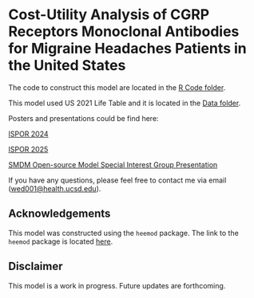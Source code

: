 # Cost-Utility Analysis of CGRP Receptors Monoclonal Antibodies for Migraine Headaches Patients in the United States

The code to construct this model are located in the [R Code folder](https://github.com/yarieldong/CGRP_CUA/tree/main/R%20Code).

This model used US 2021 Life Table and it is located in the [Data folder](https://github.com/yarieldong/CGRP_CUA/tree/main/Data).

Posters and presentations could be find here:

[ISPOR 2024](ISPOR24_Dong_EE302_POSTER.pdf)

[ISPOR 2025](ISPOR25_DONG_EE415_POSTER.pdf)

[SMDM Open-source Model Special Interest Group Presentation](SMDM_SIG_Presentation_AD.pdf)

If you have any questions, please feel free to contact me via email (wed001@health.ucsd.edu).


## Acknowledgements
This model was constructed using the `heemod` package. The link to the `heemod` package is located [here](https://CRAN.R-project.org/package=heemod).

## Disclaimer
This model is a work in progress. Future updates are forthcoming.
